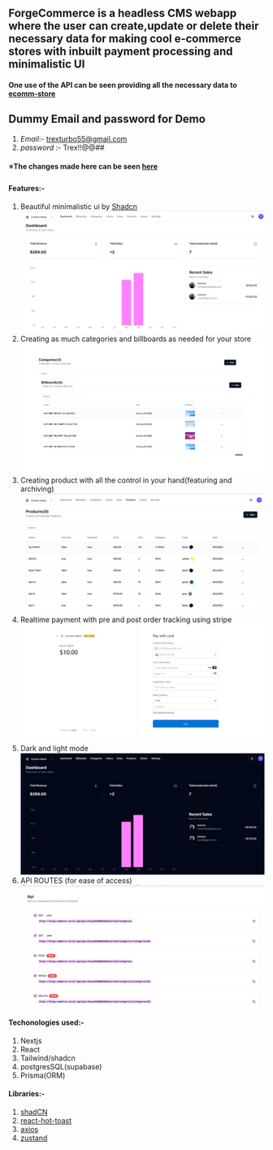 ## ForgeCommerce is a headless CMS webapp where the user can create,update or delete their necessary data for making cool e-commerce stores with inbuilt payment processing and minimalistic UI
#### One use of the API can be seen providing all the necessary data to [ecomm-store](https://github.com/dhrishP/ecomm-store)
 ## Dummy Email and password for Demo
1. _Email_:- trexturbo55@gmail.com
1. _password_ :- Trex!!@@##

#### ⭐The changes made here can be seen [here](https://ecomm-store-mocha.vercel.app/)

#### Features:-
1. Beautiful minimalistic ui by [Shadcn](https://ui.shadcn.com/)
![](image.png)
1. Creating as much categories and billboards as needed for your store
![](image-1.png)
1. Creating product with all the control in your hand(featuring and archiving)
![](image-2.png)
1. Realtime payment with pre and post order tracking using stripe
![](image-3.png)
1. Dark and light mode
![](image-4.png)
1. API ROUTES (for ease of access)
![](image-5.png)


#### Techonologies used:-
1. Nextjs 
1. React
1. Tailwind/shadcn
1. postgresSQL(supabase)
1. Prisma(ORM)

#### Libraries:-
1. [shadCN](https://ui.shadcn.com/)
1. [react-hot-toast](https://react-hot-toast.com/)
1. [axios](https://www.npmjs.com/package/axios)
1. [zustand](https://docs.pmnd.rs/zustand/getting-started/introduction)



